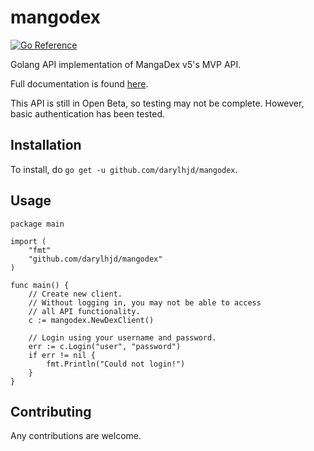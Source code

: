 # mangodex

[![Go Reference](https://pkg.go.dev/badge/github.com/darylhjd/mangodex.svg)](https://pkg.go.dev/github.com/darylhjd/mangodex)

Golang API implementation of MangaDex v5's MVP API.

Full documentation is found [here](https://api.mangadex.org/docs.html).

This API is still in Open Beta, so testing may not be complete. However, basic authentication has been tested.

## Installation

To install, do `go get -u github.com/darylhjd/mangodex`.

## Usage

```golang
package main

import (
	"fmt"
	"github.com/darylhjd/mangodex"
)

func main() {
	// Create new client.
	// Without logging in, you may not be able to access 
	// all API functionality.
	c := mangodex.NewDexClient()

	// Login using your username and password.
	err := c.Login("user", "password")
	if err != nil {
		fmt.Println("Could not login!")
	}
}
```

## Contributing

Any contributions are welcome.